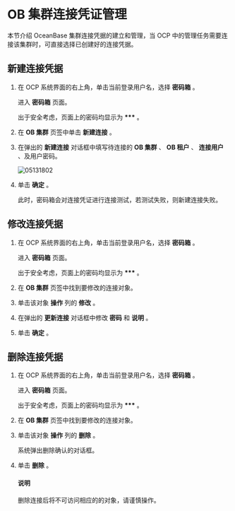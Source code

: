 OB 集群连接凭证管理
================================

本节介绍 OceanBase 集群连接凭据的建立和管理，当 OCP 中的管理任务需要连接该集群时，可直接选择已创建好的连接凭据。

**新建连接凭据**
-------------------------------

1. 在 OCP 系统界面的右上角，单击当前登录用户名，选择 **密码箱** 。

   进入 **密码箱** 页面。

   出于安全考虑，页面上的密码均显示为 **\*\*\*** 。

2. 在 **OB 集群** 页签中单击 **新建连接** 。

3. 在弹出的 **新建连接** 对话框中填写待连接的 **OB 集群** 、 **OB 租户** 、 **连接用户** 、及用户密码。

   ![05131802](https://help-static-aliyun-doc.aliyuncs.com/assets/img/zh-CN/3913190261/p273501.png)

4. 单击 **确定** 。

   此时，密码箱会对连接凭证进行连接测试，若测试失败，则新建连接失败。

修改连接凭据
---------------------------

1. 在 OCP 系统界面的右上角，单击当前登录用户名，选择 **密码箱** 。

   进入 **密码箱** 页面。

   出于安全考虑，页面上的密码均显示为 **\*\*\*** 。

2. 在 **OB 集群** 页签中找到要修改的连接对象。

3. 单击该对象 **操作** 列的 **修改** 。

4. 在弹出的 **更新连接** 对话框中修改 **密码** 和 **说明** 。

5. 单击 **确定** 。

删除连接凭据
---------------------------

1. 在 OCP 系统界面的右上角，单击当前登录用户名，选择 **密码箱** 。

   进入 **密码箱** 页面。

   出于安全考虑，页面上的密码均显示为 **\*\*\*** 。

2. 在 **OB 集群** 页签中找到要修改的连接对象。

3. 单击该对象 **操作** 列的 **删除** 。

   系统弹出删除确认的对话框。

4. 单击 **删除** 。

   <main id="notice" type='explain'><h4>说明</h4><p>删除连接后将不可访问相应的的对象，请谨慎操作。</p></main>
